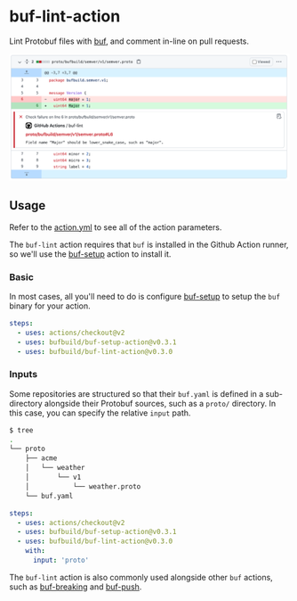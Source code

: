 # buf-lint-action

Lint Protobuf files with [buf](https://github.com/bufbuild/buf), and
comment in-line on pull requests.

  ![image](./static/img/lint.png)

## Usage

Refer to the [action.yml](https://github.com/bufbuild/buf-lint-action/blob/master/action.yml)
to see all of the action parameters.

The `buf-lint` action requires that `buf` is installed in the Github Action
runner, so we'll use the [buf-setup][1] action to install it.

### Basic

In most cases, all you'll need to do is configure [buf-setup][1] to setup the `buf`
binary for your action.

```yaml
steps:
  - uses: actions/checkout@v2
  - uses: bufbuild/buf-setup-action@v0.3.1
  - uses: bufbuild/buf-lint-action@v0.3.0
```

### Inputs

Some repositories are structured so that their `buf.yaml` is defined
in a sub-directory alongside their Protobuf sources, such as a `proto/`
directory. In this case, you can specify the relative `input` path.

```sh
$ tree
.
└── proto
    ├── acme
    │   └── weather
    │       └── v1
    │           └── weather.proto
    └── buf.yaml
```

```yaml
steps:
  - uses: actions/checkout@v2
  - uses: bufbuild/buf-setup-action@v0.3.1
  - uses: bufbuild/buf-lint-action@v0.3.0
    with:
      input: 'proto'
```

The `buf-lint` action is also commonly used alongside other `buf` actions,
such as [buf-breaking][2] and [buf-push][3].

  [1]: https://github.com/marketplace/actions/buf-setup
  [2]: https://github.com/marketplace/actions/buf-breaking
  [3]: https://github.com/marketplace/actions/buf-push
